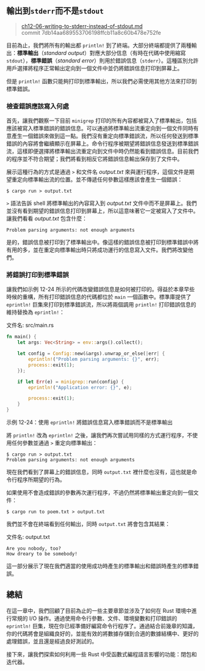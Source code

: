 ## 輸出到`stderr`而不是`stdout`

> [ch12-06-writing-to-stderr-instead-of-stdout.md](https://github.com/rust-lang/book/blob/master/second-edition/src/ch12-06-writing-to-stderr-instead-of-stdout.md)
> <br>
> commit 7db14aa689553706198ffcb11a8c60b478e752fe

目前為止，我們將所有的輸出都 `println!` 到了終端。大部分終端都提供了兩種輸出：**標準輸出**（*standard output*）對應大部分信息（有時在代碼中使用縮寫 `stdout`），**標準錯誤**（*standard error*）則用於錯誤信息（`stderr`）。這種區別允許用戶選擇將程序正常輸出定向到一個文件中並仍將錯誤信息打印到屏幕上。

但是 `println!` 函數只能夠打印到標準輸出，所以我們必需使用其他方法來打印到標準錯誤。

### 檢查錯誤應該寫入何處

首先，讓我們觀察一下目前 `minigrep` 打印的所有內容都被寫入了標準輸出，包括應該被寫入標準錯誤的錯誤信息。可以通過將標準輸出流重定向到一個文件同時有意產生一個錯誤來做到這一點。我們沒有重定向標準錯誤流，所以任何發送到標準錯誤的內容將會繼續顯示在屏幕上。命令行程序被期望將錯誤信息發送到標準錯誤流，這樣即便選擇將標準輸出流重定向到文件中時仍然能看到錯誤信息。目前我們的程序並不符合期望；我們將看到相反它將錯誤信息輸出保存到了文件中。

展示這種行為的方式是通過 `>` 和文件名 *output.txt* 來與運行程序，這個文件是期望重定向標準輸出流的位置。並不傳遞任何參數這樣應該會產生一個錯誤：

```text
$ cargo run > output.txt
```

`>` 語法告訴 shell 將標準輸出的內容寫入到 *output.txt* 文件中而不是屏幕上。我們並沒有看到期望的錯誤信息打印到屏幕上，所以這意味著它一定被寫入了文件中。讓我們看看 *output.txt* 包含什麼：

```text
Problem parsing arguments: not enough arguments
```

是的，錯誤信息被打印到了標準輸出中。像這樣的錯誤信息被打印到標準錯誤中將有用的多，並在重定向標準輸出時只將成功運行的信息寫入文件。我們將改變他們。

### 將錯誤打印到標準錯誤

讓我們如示例 12-24 所示的代碼改變錯誤信息是如何被打印的。得益於本章早些時候的重構，所有打印錯誤信息的代碼都位於 `main` 一個函數中。標準庫提供了 `eprintln!` 巨集來打印到標準錯誤流，所以將兩個調用 `println!` 打印錯誤信息的維持替換為 `eprintln!`：

<span class="filename">文件名: src/main.rs</span>

```rust
fn main() {
    let args: Vec<String> = env::args().collect();

    let config = Config::new(&args).unwrap_or_else(|err| {
        eprintln!("Problem parsing arguments: {}", err);
        process::exit(1);
    });

    if let Err(e) = minigrep::run(config) {
        eprintln!("Application error: {}", e);

        process::exit(1);
    }
}
```

<span class="caption">示例 12-24：使用 `eprintln!` 將錯誤信息寫入標準錯誤而不是標準輸出</span>

將 `println!` 改為 `eprintln!` 之後，讓我們再次嘗試用同樣的方式運行程序，不使用任何參數並通過 `>` 重定向標準輸出：

```text
$ cargo run > output.txt
Problem parsing arguments: not enough arguments
```

現在我們看到了屏幕上的錯誤信息，同時 `output.txt` 裡什麼也沒有，這也就是命令行程序所期望的行為。

如果使用不會造成錯誤的參數再次運行程序，不過仍然將標準輸出重定向到一個文件：

```text
$ cargo run to poem.txt > output.txt
```

我們並不會在終端看到任何輸出，同時 `output.txt` 將會包含其結果：

<span class="filename">文件名: output.txt</span>

```text
Are you nobody, too?
How dreary to be somebody!
```

這一部分展示了現在我們適當的使用成功時產生的標準輸出和錯誤時產生的標準錯誤。

## 總結

在這一章中，我們回顧了目前為止的一些主要章節並涉及了如何在 Rust 環境中進行常規的 I/O 操作。通過使用命令行參數、文件、環境變數和打印錯誤的 `eprintln!` 巨集，現在你已經準備好編寫命令行程序了。通過結合前幾章的知識，你的代碼將會是組織良好的，並能有效的將數據存儲到合適的數據結構中、更好的處理錯誤，並且還是經過良好測試的。

接下來，讓我們探索如何利用一些 Rust 中受函數式編程語言影響的功能：閉包和迭代器。